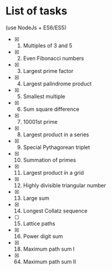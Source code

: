 # List of tasks
(use NodeJs + ES6/ES5)
- [x] 1. Multiples of 3 and 5
- [x] 2. Even Fibonacci numbers
- [x] 3. Largest prime factor
- [x] 4. Largest palindrome product
- [x] 5. Smallest multiple
- [x] 6. Sum square difference
- [x] 7. 10001st prime
- [x] 8. Largest product in a series
- [x] 9. Special Pythagorean triplet
- [x] 10. Summation of primes
- [x] 11. Largest product in a grid
- [x] 12. Highly divisible triangular number
- [x] 13. Large sum
- [x] 14. Longest Collatz sequence
- [ ] 15. Lattice paths
- [x] 16. Power digit sum
- [x] 18. Maximum path sum I
- [x] 64. Maximum path sum II